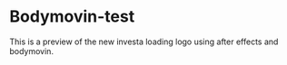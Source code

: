 # Bodymovin-test

 This is a preview of the new investa loading logo using after effects and bodymovin.
